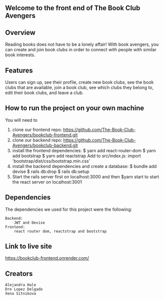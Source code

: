 ## Welcome to the front end of The Book Club Avengers

## Overview

Reading books does not have to be a lonely affair! With book avengers, you can create and join book clubs in order to connect with people with similar book interests. 

## Features 

Users can sign up, see their profile, create new book clubs, see the book clubs that are available, join a book club, see which clubs they belong to, edit their book clubs, and leave a club. 

## How to run the project on your own machine

You will need to 
1. clone our frontend repo: https://github.com/The-Book-Club-Avengers/bookclub-frontend.git
2. clone our backend repo: https://github.com/The-Book-Club-Avengers/bookclub-backend.git
3. install the frontend dependencies: 
    $ yarn add react-router-dom
    $ yarn add bootstrap
    $ yarn add reactstrap
    Add to src/index.js: import 'bootstrap/dist/css/bootstrap.min.css'
4. install the backend dependencies and create a database: 
    $ bundle add devise 
    $ rails db:drop
    $ rails db:setup 
5. Start the rails server first on localhost:3000 and then $yarn start to start the react server on localhost:3001

## Dependencies

The dependencies we used for this project were the following: 

    Backend:
        JWT and Devise 
    Frontend:
        react router dom, reactstrap and bootstrap 

## Link to live site

https://bookclub-frontend.onrender.com/

## Creators 
    Alejandra Hale
    Dre Lopez Delgado 
    Xena Sitnikova